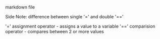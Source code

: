 markdown file

Side Note: difference between single '=' and double '=='

'=' assignment operator - assigns a value to a variable
'==' comparision operator - compares between 2 or more values

